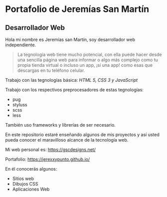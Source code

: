 # Portafolio de Jeremías San Martín
##  Desarrollador Web

Hola mi nombre es Jeremías san Martín, soy desarrollador web independiente.

>La tegnologia web tiene mucho potencial, con ella puede hacer desde una sencilla página web para informar o algo más complejo como tu propia tienda virtual o incluso un app, ¡sí una app! como esas que descargas en tu teléfono celular.

Trabajo con las tegnologías básica: *HTML 5, CSS 3 y JavaScript* 

Trabajo con los respectivos preprocesadores de estas tegnologías:
* pug
* styluss
* scss
* less

También uso frameworks y librerías de ser necesario.

En este repositorio estaré enseñando algunos de mis proyectos y así usted pueda conocer el maravilloso alcance de la tecnología web.

Mi web personal es: https://gscdesigns.net/

Portafolio:  https://jerexxypunto.github.io/

En él conocerás algunos:
* Sitios web
* Dibujos CSS
* Aplicaciones Web
